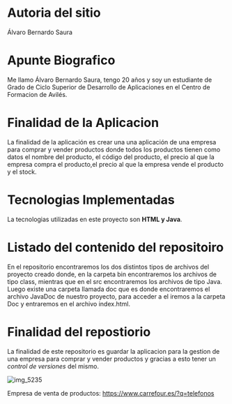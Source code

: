 # Autoria del sitio
Álvaro Bernardo Saura

# Apunte Biografico
Me llamo Álvaro Bernardo Saura, tengo 20 años y soy un estudiante de Grado de Ciclo Superior de Desarrollo de Aplicaciones en el Centro de Formacion de Avilés.

# Finalidad de la Aplicacion
La finalidad de la aplicación es crear una una aplicación de una empresa para comprar y vender productos donde todos los productos tienen como datos el nombre del producto, el código del producto, el precio al que la empresa compra el producto,el precio al que la empresa vende el producto y el stock.

# Tecnologias Implementadas
La tecnologias utilizadas en este proyecto son **HTML y Java**.

# Listado del contenido del repositoiro
En el repositorio encontraremos los dos distintos tipos de archivos del proyecto creado donde, en la carpeta bin encontraremos los archivos de tipo class, mientras que en el src encontraremos los archivos de tipo Java. Luego existe una carpeta llamada doc que es donde encontraremos el archivo JavaDoc de nuestro proyecto, para acceder a el iremos a la carpeta Doc y entraremos en el archivo index.html.

# Finalidad del repostiorio
La finalidad de este repositorio es guardar la aplicacion para la gestion de una empresa para comprar y vender productos y gracias a esto tener un *control de versiones* del mismo.

![img_5235](https://user-images.githubusercontent.com/93772971/160602315-70d19e42-82c1-4e9b-8ca7-1300afc3e353.jpg)

Empresa de venta de productos: https://www.carrefour.es/?q=telefonos
